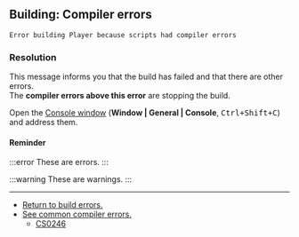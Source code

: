 ## Building: Compiler errors
```
Error building Player because scripts had compiler errors
```

### Resolution

This message informs you that the build has failed and that there are other errors.  
The **compiler errors above this error** are stopping the build.

Open the [Console window](https://docs.unity3d.com/Manual/Console.html) (**Window | General | Console**, <kbd>Ctrl+Shift+C</kbd>) and address them.


#### Reminder

:::error
These are errors.
:::

:::warning
These are warnings.
:::

---

- [Return to build errors.](../Build%20Errors.md)
- [See common compiler errors.](../../Compiler%20Errors.md)
    - [CS0246](../CS0246.md)
